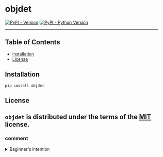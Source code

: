 # objdet

[![PyPI - Version](https://img.shields.io/pypi/v/objdet.svg)](https://pypi.org/project/objdet)
[![PyPI - Python Version](https://img.shields.io/pypi/pyversions/objdet.svg)](https://pypi.org/project/objdet)

-----

## Table of Contents

- [Installation](#installation)
- [License](#license)

## Installation

```console
pip install objdet
```

## License

`objdet` is distributed under the terms of the [MIT](https://spdx.org/licenses/MIT.html) license.
---

### comment
<details>
<summary>Beginner's intention
</summary>
- `It's my first pypi package`
- `As I delve deeper into model architectures, I plan to expand the collection of objdet models.`
</details>